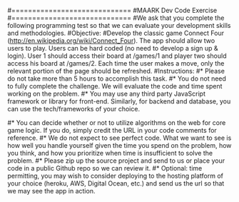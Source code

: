 #=============================
#MAARK Dev Code Exercise
#=============================
#We ask that you complete the following programming test so that we can evaluate your development skills and methodologies.
#Objective:
#Develop the classic game Connect Four (http://en.wikipedia.org/wiki/Connect_Four). The app should allow two users to play. Users can be hard coded (no need to develop a sign up & login). User 1 should access their board at /games/1 and player two should access his board at /games/2. Each time the user makes a move, only the relevant portion of the page should be refreshed.
#Instructions:
#* Please do not take more than 5 hours to accomplish this task.
#* You do not need to fully complete the challenge. We will evaluate the code and time spent working on the problem.
#* You may use any third party JavaScript framework or library for front-end. Similarly, for backend and database, you can use the tech/frameworks of your choice.
 
#* You can decide whether or not to utilize algorithms on the web for core game logic. If you do, simply credit the URL in your code comments for reference.
#* We do not expect to see perfect code. What we want to see is how well you handle yourself given the time you spend on the problem, how you think, and how you prioritize when time is insufficient to solve the problem.
#* Please zip up the source project and send to us or place your code in a public Github repo so we can review it.
#* Optional: time permitting, you may wish to consider deploying to the hosting platform of your choice (heroku, AWS, Digital Ocean, etc.) and send us the url so that we may see the app in action.